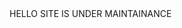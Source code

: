 <!DOCTYPE html>
<html lang="en">
<head>
    <meta charset="UTF-8">
    <meta http-equiv="X-UA-Compatible" content="IE=edge">
    <meta name="viewport" content="width=device-width, initial-scale=1.0">
    <title>Dhanraj</title>
    <link rel="icon" src="./media"
</head>
<body>
    HELLO SITE IS UNDER MAINTAINANCE
</body>
</html>
